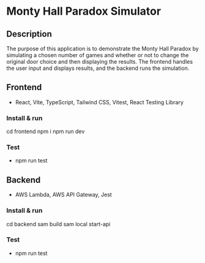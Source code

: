 # Monty Hall Paradox Simulator

## Description

The purpose of this application is to demonstrate the Monty Hall Paradox by
simulating a chosen number of games and whether or not to change the
original door choice and then displaying the results. The frontend handles
the user input and displays results, and the backend runs the simulation.

## Frontend

- React, Vite, TypeScript, Tailwind CSS, Vitest, React Testing Library

### Install & run

cd frontend
npm i
npm run dev

### Test

- npm run test

## Backend

- AWS Lambda, AWS API Gateway, Jest

### Install & run

cd backend
sam build
sam local start-api

### Test

- npm run test
